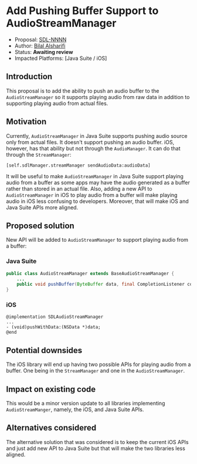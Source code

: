 # Add Pushing Buffer Support to AudioStreamManager

* Proposal: [SDL-NNNN](nnnn-add_pushing_buffer_support_to_audio_stream_manager)
* Author: [Bilal Alsharifi](https://github.com/bilal-alsharifi)
* Status: **Awaiting review**
* Impacted Platforms: [Java Suite / iOS]

## Introduction

This proposal is to add the ability to push an audio buffer to the `AudioStreamManager` so it supports playing audio from raw data in addition to supporting playing audio from actual files.

## Motivation

Currently, `AudioStreamManager` in Java Suite supports pushing audio source only from actual files. It doesn't support pushing an audio buffer. iOS, however, has that ability but not through the `AudioManager`. It can do that through the `StreamManager`:

```objc
[self.sdlManager.streamManager sendAudioData:audioData]
```

It will be useful to make `AudioStreamManager` in Java Suite support playing audio from a buffer as some apps may have the audio generated as a buffer rather than stored in an actual file. Also, adding a new API to `AudioStreamManager` in iOS to play audio from a buffer will make playing audio in iOS less confusing to developers. Moreover, that will make iOS and Java Suite APIs more aligned.


## Proposed solution

New API will be added to `AudioStreamManager` to support playing audio from a buffer:

### Java Suite
```java
public class AudioStreamManager extends BaseAudioStreamManager {
    ...
    public void pushBuffer(ByteBuffer data, final CompletionListener completionListener);
}
```

### iOS
```objc
@implementation SDLAudioStreamManager
...
- (void)pushWithData:(NSData *)data;
@end
```

## Potential downsides

The iOS library will end up having two possible APIs for playing audio from a buffer. One being in the `StreamManager` and one in the `AudioStreamManager`.

## Impact on existing code

This would be a minor version update to all libraries implementing `AudioStreamManger`, namely, the iOS, and Java Suite APIs.

## Alternatives considered

The alternative solution that was considered is to keep the current iOS APIs and just add new API to Java Suite but that will make the two libraries less aligned. 

